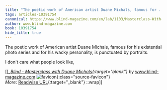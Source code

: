 ```yaml
---
title: "The poetic work of American artist Duane Michals, famous for ..."
tags: articles-10391754
canonical: https://www.blind-magazine.com/en/lab/1103/Masterclass-With-Duane-Michals
author: www.blind-magazine.com
book: 10391754
hide_title: true
---
```


The poetic work of American artist Duane Michals, famous for his existential photo series and for his wacky personality, is punctuated by portraits.

I don't care what people look like,


[[<cite>_[Blind - Masterclass with Duane Michals](https://www.blind-magazine.com/en/lab/1103/Masterclass-With-Duane-Michals){:target="_blank"}_</cite> by www.blind-magazine.com ![favicon](https://s2.googleusercontent.com/s2/favicons?domain=www.blind-magazine.com){:class="source-favicon"}<br>
_More_: [Readwise URL](https://readwise.io/open/212476762){:target="_blank"}
::wrap]]